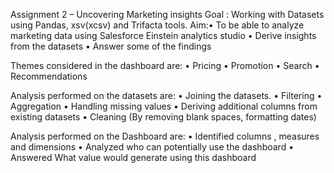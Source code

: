 Assignment 2 – Uncovering Marketing insights
Goal : Working with Datasets  using Pandas, xsv(xcsv) and Trifacta tools.
Aim:• To be able to analyze marketing data using Salesforce Einstein analytics studio
• Derive insights from the datasets
• Answer some of the findings

Themes considered in the dashboard are:
• Pricing
• Promotion
• Search
• Recommendations

Analysis performed on the datasets are:
• Joining the datasets.
• Filtering
• Aggregation
• Handling missing values
• Deriving additional columns from existing datasets
• Cleaning (By removing blank spaces, formatting dates)

Analysis performed on the Dashboard are:
• Identified columns , measures and dimensions
• Analyzed who can potentially use the dashboard
• Answered What value would generate using this dashboard
